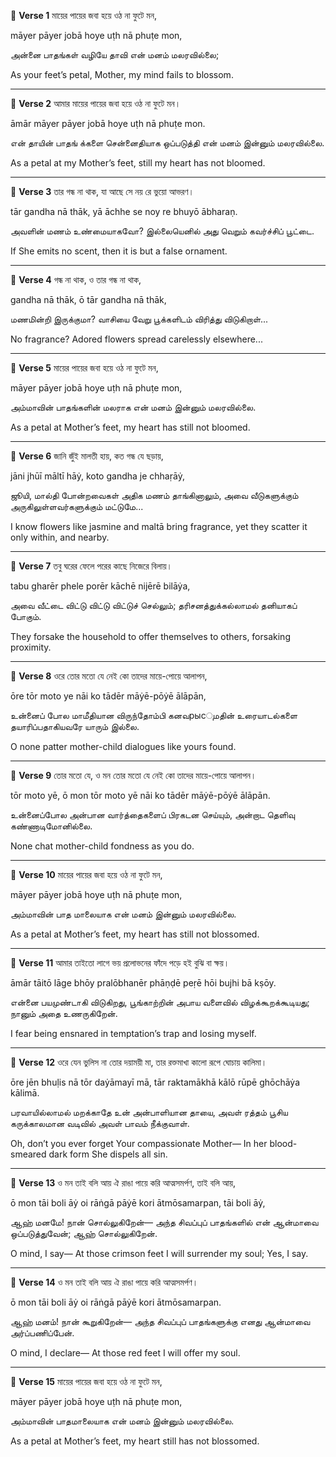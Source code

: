🔸 **Verse 1**
মায়ের পায়ের জবা হয়ে
ওঠ না ফুটে মন,

māyer pāyer jobā hoye
uṭh nā phuṭe mon,

அன்னை பாதங்கள் வழியே தாவி
என் மனம் மலரவில்லை;

As your feet’s petal, Mother,
my mind fails to blossom.

---

🔸 **Verse 2**
আমার মায়ের পায়ের জবা হয়ে
ওঠ না ফুটে মন।

āmār māyer pāyer jobā hoye
uṭh nā phuṭe mon.

என் தாயின் பாதங் க்களை சென்னைதியாக ஒப்படுத்தி
என் மனம் இன்னும் மலரவில்லை.

As a petal at my Mother’s feet,
still my heart has not bloomed.

---

🔸 **Verse 3**
তার গন্ধ না থাক,
যা আছে সে নয় রে ভুয়ো আভরণ।

tār gandha nā thāk,
yā āchhe se noy re bhuyō ābharaṇ.

அவளின் மணம் உண்மையாகவோ?
இல்லையெனில் அது வெறும் கவர்ச்சிப் பூட்டை.

If She emits no scent,
then it is but a false ornament.

---

🔸 **Verse 4**
গন্ধ না থাক,
ও তার গন্ধ না থাক,

gandha nā thāk,
ō tār gandha nā thāk,

மணமின்றி இருக்குமா?
வாசியை வேறு பூக்களிடம் விரித்து விடுகிறாள்...

No fragrance?
Adored flowers spread carelessly elsewhere...

---

🔸 **Verse 5**
মায়ের পায়ের জবা হয়ে
ওঠ না ফুটে মন,

māyer pāyer jobā hoye
uṭh nā phuṭe mon,

அம்மாவின் பாதங்களின் மலராக
என் மனம் இன்னும் மலரவில்லை.

As a petal at Mother’s feet,
my heart has still not bloomed.

---

🔸 **Verse 6**
জানি জুঁই মালতী হায়,
কত গন্ধ যে ছড়ায়,

jāni jhūī māltī hāẏ,
koto gandha je chhaṛāẏ,

ஜூயி, மால்தி போன்றவைகள் அதிக மணம் தாங்கினாலும்,
அவை வீடுகளுக்கும் அருகிலுள்ளவர்களுக்கும் மட்டுமே...

I know flowers like jasmine and maltā bring fragrance,
yet they scatter it only within, and nearby.

---

🔸 **Verse 7**
তবু ঘরের ফেলে পরের কাছে
নিজেরে বিলায়।

tabu gharēr phele porēr kāchē
nijērē bilāẏa,

அவை வீட்டை விட்டு விட்டு விட்டுச் செல்லும்;
தரிசனத்துக்கல்லாமல் தனியாகப் போகும்.

They forsake the household to offer themselves to others,
forsaking proximity.

---

🔸 **Verse 8**
ওরে তোর মতো যে নেই কো তাদের
মায়ে-পোয়ে আলাপন,

ōre tōr moto ye nāi ko tādēr
māẏē-pōẏē ālāpān,

உன்னைப் போல மாமீதியான விருந்தோம்பி
கனவрысுமதின் உரையாடல்களை தயாரிப்பதாகியவரே யாரும் இல்லை.

O none patter mother-child dialogues like yours found.

---

🔸 **Verse 9**
তোর মতো যে,
ও মন তোর মতো যে নেই কো তাদের
মায়ে-পোয়ে আলাপন।

tōr moto yē,
ō mon tōr moto yē nāi ko tādēr
māẏē-pōẏē ālāpān.

உன்னைப்போல அன்பான வார்த்தைகளைப் பிரகடன செய்யும்,
அன்றாட தெளிவு கண்ணாடிமோனில்லை.

None chat mother-child fondness as you do.

---

🔸 **Verse 10**
মায়ের পায়ের জবা হয়ে
ওঠ না ফুটে মন,

māyer pāyer jobā hoye
uṭh nā phuṭe mon,

அம்மாவின் பாத மாலையாக
என் மனம் இன்னும் மலரவில்லை.

As a petal at Mother’s feet,
my heart has still not blossomed.

---

🔸 **Verse 11**
আমার তাইতো লাগে ভয়
প্রলোভনের ফাঁদে পড়ে
হই বুঝি বা ক্ষয়।

āmār tāitō lāge bhōy
pralōbhanēr phāṇḍē peṛē
hōi bujhi bā kṣōy.

என்னை பயமுண்டாகி விடுகிறது,
பூங்காற்றின் அபாய வளைவில் விழக்கூறக்கூடியது;
நானும் அதை உணருகிறேன்.

I fear
being ensnared in temptation’s trap
and losing myself.

---

🔸 **Verse 12**
ওরে যেন ভুলিস না
তোর দয়াময়ী মা,
তার রক্তমাখা কালো রূপে
ঘোচায় কালিমা।

ōre jēn bhuḷis nā
tōr daẏāmayī mā,
tār raktamākhā kālō rūpē
ghōchāẏa kālimā.

பரவாயில்லாமல் மறக்காதே
உன் அன்பாளியான தாயை,
அவள் ரத்தம் பூசிய கருக்காலமான வடிவில்
அவள் பாவம் நீக்குவாள்.

Oh, don’t you ever forget
Your compassionate Mother—
In her blood-smeared dark form
She dispels all sin.

---

🔸 **Verse 13**
ও মন তাই বলি আয়
ঐ রাঙা পায়ে করি আত্মসমর্পণ,
তাই বলি আয়,

ō mon tāi boli āẏ
oi rāṅgā pāẏē kori ātmōsamarpan,
tāi boli āẏ,

ஆஹ் மனமே! நான் சொல்லுகிறேன்—
அந்த சிவப்புப் பாதங்களில் என் ஆன்மாவை ஒப்படுத்துவேன்;
ஆஹ் சொல்லுகிறேன்.

O mind, I say—
At those crimson feet I will surrender my soul;
Yes, I say.

---

🔸 **Verse 14**
ও মন তাই বলি আয়
ঐ রাঙা পায়ে করি আত্মসমর্পণ।

ō mon tāi boli āẏ
oi rāṅgā pāẏē kori ātmōsamarpan.

ஆஹ் மனம்! நான் கூறுகிறேன்—
அந்த சிவப்புப் பாதங்களுக்கு எனது ஆன்மாவை அர்ப்பணிப்பேன்.

O mind, I declare—
At those red feet I will offer my soul.

---

🔸 **Verse 15**
মায়ের পায়ের জবা হয়ে
ওঠ না ফুটে মন,

māyer pāyer jobā hoye
uṭh nā phuṭe mon,

அம்மாவின் பாதமாலையாக
என் மனம் இன்னும் மலரவில்லை.

As a petal at Mother’s feet,
my heart still has not blossomed.

